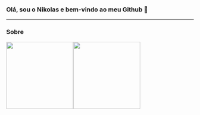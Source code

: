 ### Olá, sou o Nikolas e bem-vindo ao meu Github 👋
___

### Sobre


<img height="180em" src="https://github-readme-stats.vercel.app/api?username=NikolasRR&show_icons=true&theme=radical" /><img height="180em" src="https://github-readme-stats.vercel.app/api/top-langs/?username=NikolasRR&layout=compact&theme=radical" />

